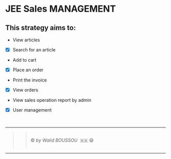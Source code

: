 # JEE Sales MANAGEMENT
## This strategy aims to:
* View articles
- [x] Search for an article
* Add to cart
- [x] Place an order
* Print the invoice
- [x] View orders
* View sales operation report by admin
- [x] User management
<br/>

----------------------
> >  <br/> &copy; *by Walid BOUSSOU*   🇲🇦 😄 <br/>  
----------------------
